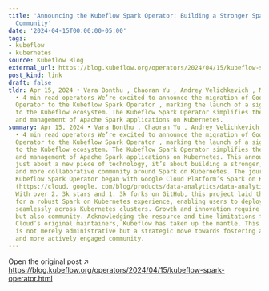 ```yaml
---
title: 'Announcing the Kubeflow Spark Operator: Building a Stronger Spark on Kubernetes
  Community'
date: '2024-04-15T00:00:00-05:00'
tags:
- kubeflow
- kubernetes
source: Kubeflow Blog
external_url: https://blog.kubeflow.org/operators/2024/04/15/kubeflow-spark-operator.html
post_kind: link
draft: false
tldr: Apr 15, 2024 • Vara Bonthu , Chaoran Yu , Andrey Velichkevich , Marcin Wielgus
  • 4 min read operators We’re excited to announce the migration of Google’s Spark
  Operator to the Kubeflow Spark Operator , marking the launch of a significant addition
  to the Kubeflow ecosystem. The Kubeflow Spark Operator simplifies the deployment
  and management of Apache Spark applications on Kubernetes.
summary: Apr 15, 2024 • Vara Bonthu , Chaoran Yu , Andrey Velichkevich , Marcin Wielgus
  • 4 min read operators We’re excited to announce the migration of Google’s Spark
  Operator to the Kubeflow Spark Operator , marking the launch of a significant addition
  to the Kubeflow ecosystem. The Kubeflow Spark Operator simplifies the deployment
  and management of Apache Spark applications on Kubernetes. This announcement isn’t
  just about a new piece of technology, it’s about building a stronger, open-governed,
  and more collaborative community around Spark on Kubernetes. The journey of the
  Kubeflow Spark Operator began with Google Cloud Platform’s Spark on Kubernetes Operator
  (https://cloud. google. com/blog/products/data-analytics/data-analytics-meet-containers-kubernetes-operator-for-apache-spark-now-in-beta).
  With over 2. 3k stars and 1. 3k forks on GitHub, this project laid the foundation
  for a robust Spark on Kubernetes experience, enabling users to deploy Spark workloads
  seamlessly across Kubernetes clusters. Growth and innovation require not just code
  but also community. Acknowledging the resource and time limitations faced by Google
  Cloud’s original maintainers, Kubeflow has taken up the mantle. This transition
  is not merely administrative but a strategic move towards fostering a vibrant, diverse,
  and more actively engaged community.
---
```

Open the original post ↗ https://blog.kubeflow.org/operators/2024/04/15/kubeflow-spark-operator.html
